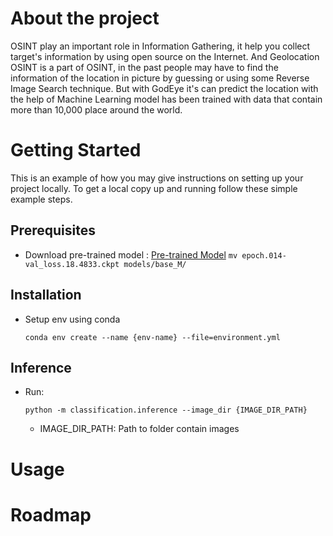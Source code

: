 # About the project
OSINT play an important role in Information Gathering, it help you collect target's information by using open source on the Internet. And Geolocation OSINT is a part of OSINT, in the past people may have to find the information of the location in picture by guessing or using some Reverse Image Search technique. But with GodEye it's can predict the location with the help of Machine Learning model has been trained with data that contain more than 10,000 place around the world.

# Getting Started
This is an example of how you may give instructions on setting up your project locally. To get a local copy up and running follow these simple example steps.

## Prerequisites
- Download pre-trained model : [Pre-trained Model](https://drive.google.com/file/d/1VTy82gLD43JcTOVRHMrdXtXi3KSystH-/view?usp=sharing)
    `
    mv epoch.014-val_loss.18.4833.ckpt models/base_M/
    `

## Installation
- Setup env using conda

    `
    conda env create --name {env-name} --file=environment.yml
    `

## Inference
- Run:

    `
    python -m classification.inference --image_dir {IMAGE_DIR_PATH}
    `
    - IMAGE_DIR_PATH: Path to folder contain images


# Usage

# Roadmap